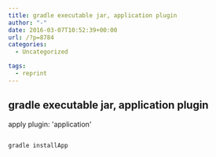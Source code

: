 ```yaml
---
title: gradle executable jar, application plugin
author: "-"
date: 2016-03-07T10:52:39+00:00
url: /?p=8784
categories:
  - Uncategorized

tags:
  - reprint
---
```

## gradle executable jar, application plugin
apply plugin: 'application'


  ```bash

  gradle installApp

  ```

